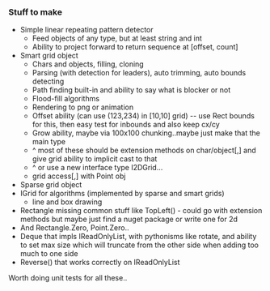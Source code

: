### Stuff to make

* Simple linear repeating pattern detector
  * Feed objects of any type, but at least string and int
  * Ability to project forward to return sequence at [offset, count]
* Smart grid object
  * Chars and objects, filling, cloning
  * Parsing (with detection for leaders), auto trimming, auto bounds detecting
  * Path finding built-in and ability to say what is blocker or not
  * Flood-fill algorithms
  * Rendering to png or animation
  * Offset ability (can use (123,234) in [10,10] grid) -- use Rect bounds for this, then easy test for inbounds and also keep cx/cy
  * Grow ability, maybe via 100x100 chunking..maybe just make that the main type
  * ^ most of these should be extension methods on char/object[,] and give grid ability to implicit cast to that
  * ^ or use a new interface type I2DGrid<T>...
  * grid access[,] with Point obj
* Sparse grid object
* IGrid for algorithms (implemented by sparse and smart grids)
  * line and box drawing
* Rectangle missing common stuff like TopLeft() - could go with extension methods but maybe just find a nuget package or write one for 2d
* And Rectangle.Zero, Point.Zero..
* Deque that impls IReadOnlyList, with pythonisms like rotate, and ability to set max size which will truncate from the other side when adding too much to one side
* Reverse() that works correctly on IReadOnlyList

Worth doing unit tests for all these..

